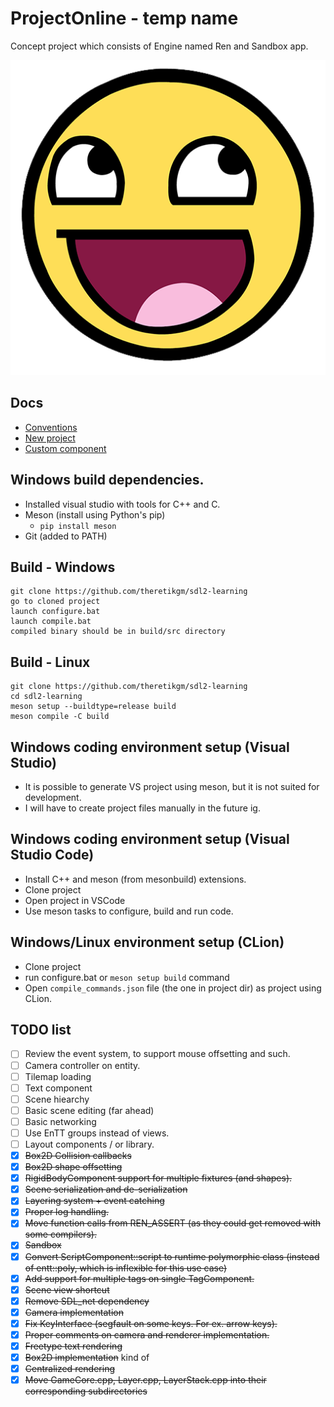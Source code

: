 # ProjectOnline - temp name

Concept project which consists of Engine named Ren and Sandbox app.

![your face after seeing this project](./assets/awesomeface.png "test")

## Docs

- [Conventions](docs/typing.md "conventions")
- [New project](docs/new_project.md "new_project")
- [Custom component](docs/custom_component.md)

## Windows build dependencies.

- Installed visual studio with tools for C++ and C.
- Meson (install using Python's pip) 
  - `pip install meson`
- Git (added to PATH)

## Build - Windows
    git clone https://github.com/theretikgm/sdl2-learning
    go to cloned project
    launch configure.bat
    launch compile.bat
    compiled binary should be in build/src directory

## Build - Linux
    git clone https://github.com/theretikgm/sdl2-learning
    cd sdl2-learning
    meson setup --buildtype=release build
    meson compile -C build

## Windows coding environment setup (Visual Studio)
- It is possible to generate VS project using meson, but it is not suited for development.
- I will have to create project files manually in the future ig.

## Windows coding environment setup (Visual Studio Code)
- Install C++ and meson (from mesonbuild) extensions.
- Clone project
- Open project in VSCode
- Use meson tasks to configure, build and run code.

## Windows/Linux environment setup (CLion)
- Clone project
- run configure.bat or `meson setup build` command
- Open `compile_commands.json` file (the one in project dir) as project using CLion.

## TODO list

- [ ] Review the event system, to support mouse offsetting and such.
- [ ] Camera controller on entity.
- [ ] Tilemap loading
- [ ] Text component
- [ ] Scene hiearchy
- [ ] Basic scene editing (far ahead)
- [ ] Basic networking
- [ ] Use EnTT groups instead of views.
- [ ] Layout components / or library.
- [x] ~~Box2D Collision callbacks~~
- [x] ~~Box2D shape offsetting~~
- [x] ~~RigidBodyComponent support for multiple fixtures (and shapes).~~
- [x] ~~Scene serialization and de-serialization~~
- [x] ~~Layering system + event catching~~
- [x] ~~Proper log handling.~~
- [x] ~~Move function calls from REN_ASSERT (as they could get removed with some compilers).~~
- [x] ~~Sandbox~~
- [x] ~~Convert ScriptComponent::script to runtime polymorphic class (instead of entt::poly, which is inflexible for this use case)~~
- [x] ~~Add support for multiple tags on single TagComponent.~~
- [x] ~~Scene view shortcut~~
- [x] ~~Remove SDL_net dependency~~
- [x] ~~Camera implementation~~
- [x] ~~Fix KeyInterface (segfault on some keys. For ex. arrow keys).~~
- [x] ~~Proper comments on camera and renderer implementation.~~
- [x] ~~Freetype text rendering~~
- [x] ~~Box2D implementation~~ kind of
- [x] ~~Centralized rendering~~
- [x] ~~Move GameCore.cpp, Layer.cpp, LayerStack.cpp into their corresponding subdirectories~~

